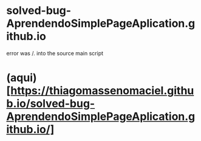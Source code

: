 # solved-bug-AprendendoSimplePageAplication.github.io
error was /. into the source  main script 
# (aqui)[https://thiagomassenomaciel.github.io/solved-bug-AprendendoSimplePageAplication.github.io/]

